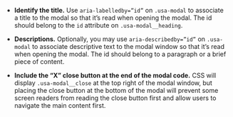 - **Identify the title.** Use `aria-labelledby=”id”` on `.usa-modal` to associate a title to the modal so that it’s read when opening the modal. The id should belong to the `id` attribute on `.usa-modal__heading`.

- **Descriptions.** Optionally, you may use `aria-describedby=”id”` on `.usa-modal` to associate descriptive text to the modal window so that it’s read when opening the modal. The id should belong to a paragraph or a brief piece of content.

- **Include the “X” close button at the end of the modal code.** CSS will display `.usa-modal__close` at the top right of the modal window, but placing the close button at the bottom of the modal will prevent some screen readers from reading the close button first and allow users to navigate the main content first.
